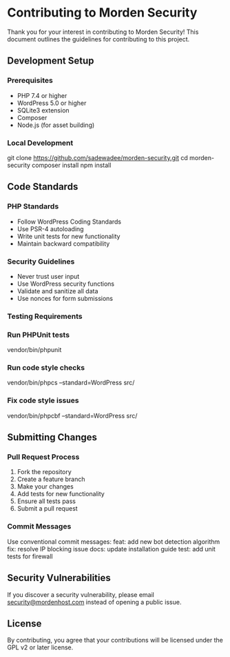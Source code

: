 # Contributing to Morden Security

Thank you for your interest in contributing to Morden Security! This document outlines the guidelines for contributing to this project.

## Development Setup

### Prerequisites
- PHP 7.4 or higher
- WordPress 5.0 or higher
- SQLite3 extension
- Composer
- Node.js (for asset building)

### Local Development
git clone https://github.com/sadewadee/morden-security.git
cd morden-security
composer install
npm install


## Code Standards

### PHP Standards
- Follow WordPress Coding Standards
- Use PSR-4 autoloading
- Write unit tests for new functionality
- Maintain backward compatibility

### Security Guidelines
- Never trust user input
- Use WordPress security functions
- Validate and sanitize all data
- Use nonces for form submissions

### Testing Requirements
### Run PHPUnit tests
vendor/bin/phpunit
### Run code style checks
vendor/bin/phpcs –standard=WordPress src/
### Fix code style issues
vendor/bin/phpcbf –standard=WordPress src/


## Submitting Changes

### Pull Request Process
1. Fork the repository
2. Create a feature branch
3. Make your changes
4. Add tests for new functionality
5. Ensure all tests pass
6. Submit a pull request

### Commit Messages
Use conventional commit messages:
feat: add new bot detection algorithm fix: resolve IP blocking issue docs: update installation guide test: add unit tests for firewall


## Security Vulnerabilities

If you discover a security vulnerability, please email security@mordenhost.com instead of opening a public issue.

## License

By contributing, you agree that your contributions will be licensed under the GPL v2 or later license.
